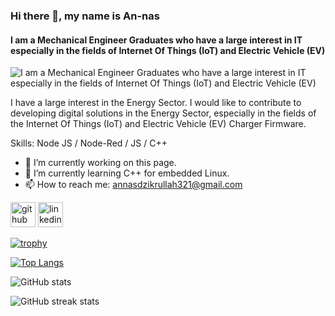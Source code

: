 ### Hi there 👋, my name is An-nas
#### I am a Mechanical Engineer Graduates who have a large interest in IT especially in the fields of Internet Of Things (IoT) and Electric Vehicle (EV)
![I am a Mechanical Engineer Graduates who have a large interest in IT especially in the fields of Internet Of Things (IoT) and Electric Vehicle (EV)](https://png.pngtree.com/thumb_back/fh260/back_our/20190619/ourmid/pngtree-green-energy-green-poster-background-template-image_133175.jpg)

 I have a large interest in the Energy Sector. I would like to contribute to developing digital solutions in the Energy Sector, especially in the fields of the Internet Of Things (IoT) and Electric Vehicle (EV) Charger Firmware.

Skills: Node JS / Node-Red / JS / C++ 

- 🔭 I’m currently working on this page. 
- 🌱 I’m currently learning C++ for embedded Linux. 
- 📫 How to reach me: annasdzikrullah321@gmail.com 


[<img src='https://cdn.jsdelivr.net/npm/simple-icons@3.0.1/icons/github.svg' alt='github' height='40'>](https://github.com/Anmirazik)  [<img src='https://cdn.jsdelivr.net/npm/simple-icons@3.0.1/icons/linkedin.svg' alt='linkedin' height='40'>](https://www.linkedin.com/in/muhammad-an-nas-dzikrullah-bin-ahmad-rais-065a37184/)  

[![trophy](https://github-profile-trophy.vercel.app/?username=Anmirazik)](https://github.com/ryo-ma/github-profile-trophy)

[![Top Langs](https://github-readme-stats.vercel.app/api/top-langs/?username=Anmirazik)](https://github.com/anuraghazra/github-readme-stats)

![GitHub stats](https://github-readme-stats.vercel.app/api?username=Anmirazik&show_icons=true&count_private=true)  

![GitHub streak stats](https://streak-stats.demolab.com/?user=Anmirazik)  

